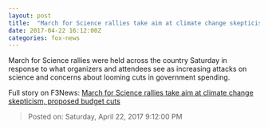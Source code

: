 ```yaml
---
layout: post
title:  "March for Science rallies take aim at climate change skepticism, proposed budget cuts"
date: 2017-04-22 16:12:00Z
categories: fox-news
---
```


March for Science rallies were held across the country Saturday in response to what organizers and attendees see as increasing attacks on science and concerns about looming cuts in government spending.


Full story on F3News: [March for Science rallies take aim at climate change skepticism, proposed budget cuts](http://www.f3nws.com/n/XeQHz)

> Posted on: Saturday, April 22, 2017 9:12:00 PM
